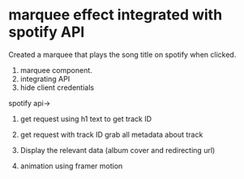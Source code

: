 # marquee effect integrated with spotify API

Created a marquee that plays the song title on spotify when clicked.

1. marquee component.
2. integrating API
3. hide client credentials

spotify api->

1. get request using h1 text to get track ID
2. get request with track ID grab all metadata about track
3. Display the relevant data (album cover and redirecting url)

4. animation using framer motion
